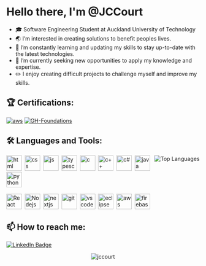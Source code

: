 

# Hello there, I'm @JCCourt

- 🎓 Software Engineering Student at Auckland University of Technology
- 🌏 I’m interested in creating solutions to benefit peoples lives.
- 🌱 I’m constantly learning and updating my skills to stay up-to-date with the latest technologies.
- 💼 I’m currently seeking new opportunities to apply my knowledge and expertise.
- ✏️ I enjoy creating difficult projects to challenge myself and improve my skills.

## 🏆 Certifications:
<div id="certifications">
  <p>
    <a href="https://www.credly.com/badges/4317695a-ad92-44cf-b3b6-9566d3f356de/public_url"><img src="https://github.com/user-attachments/assets/f2a2e73b-c4bc-4c1f-a26d-f969b8a06ff7" alt="aws"></a>
    <a href="https://www.credly.com/badges/c8aa8dd9-0832-4863-abc1-530c0bca2bfa/public_url"><img src="https://github.com/user-attachments/assets/bdc9c142-ad05-42d8-a2c7-c923d2546cb0" alt="GH-Foundations"></a>
  </p>
</div>

## 🛠️ Languages and Tools:

<picture>
  <img align="right" src="https://github-readme-stats.vercel.app/api/top-langs/?username=JCCourt&layout=compact&theme=vision-friendly-dark" alt="Top Languages"/>
</picture>

<p>
  <img src="https://cdn.jsdelivr.net/gh/devicons/devicon/icons/html5/html5-original.svg" title="HTML" alt="html" width="40" height="40"/>&nbsp;
  <img src="https://cdn.jsdelivr.net/gh/devicons/devicon/icons/css3/css3-original.svg" title="CSS" alt="css" width="40" height="40"/>&nbsp;
  <img src="https://cdn.jsdelivr.net/gh/devicons/devicon@latest/icons/javascript/javascript-original.svg" title="JS" alt="js" width="40" height="40"/>&nbsp;
  <img src="https://cdn.jsdelivr.net/gh/devicons/devicon@latest/icons/typescript/typescript-original.svg" title="Typescript" alt="typescript" width="40" height="40"/>&nbsp;
  <img src="https://cdn.jsdelivr.net/gh/devicons/devicon/icons/c/c-original.svg" title="C" alt="c" width="40" height="40"/>&nbsp;
  <img src="https://cdn.jsdelivr.net/gh/devicons/devicon@latest/icons/cplusplus/cplusplus-original.svg" title="C++" alt="c++" width="40" height="40"/>&nbsp;
  <img src="https://cdn.jsdelivr.net/gh/devicons/devicon@latest/icons/csharp/csharp-original.svg" title="C#" alt="c#" width="40" height="40"/>&nbsp;
  <img src="https://cdn.jsdelivr.net/gh/devicons/devicon/icons/java/java-original.svg" title="Java" alt="java" width="40" height="40"/>&nbsp;
  <img src="https://cdn.jsdelivr.net/gh/devicons/devicon/icons/python/python-original.svg" title="Python" alt="python" width="40" height="40"/>&nbsp;          
</p>

<p>
  <img src="https://cdn.jsdelivr.net/gh/devicons/devicon@latest/icons/react/react-original.svg" title="React" alt="React" width="40" height="40"/>&nbsp;
  <img src="https://cdn.jsdelivr.net/gh/devicons/devicon@latest/icons/nodejs/nodejs-original.svg" title="Nodejs" alt="Nodejs" width="40" height="40"/>&nbsp;
  <img src="https://cdn.jsdelivr.net/gh/devicons/devicon@latest/icons/nextjs/nextjs-original.svg" title="nextjs" alt="nextjs" width="40" height="40"/>&nbsp;
  <img src="https://cdn.jsdelivr.net/gh/devicons/devicon@latest/icons/git/git-original.svg" title="git" alt="git" width="40" height="40"/>&nbsp;
  <img src="https://cdn.jsdelivr.net/gh/devicons/devicon@latest/icons/vscode/vscode-original.svg" title="vscode" alt="vscode" width="40" height="40"/>&nbsp;
  <img src="https://cdn.jsdelivr.net/gh/devicons/devicon@latest/icons/eclipse/eclipse-original.svg" title="eclipse" alt="eclipse" width="40" height="40"/>&nbsp;
  <img src="https://cdn.jsdelivr.net/gh/devicons/devicon@latest/icons/amazonwebservices/amazonwebservices-original-wordmark.svg" title="AWS" alt="aws" width="40" height="40"/>&nbsp;
  <img src="https://cdn.jsdelivr.net/gh/devicons/devicon@latest/icons/firebase/firebase-original.svg" title="firebase" alt="firebase" width="40" height="40"/>&nbsp;
</p>

## 📫 How to reach me:
  
  <a href="https://www.linkedin.com/in/jack-courtenay/"><img src="https://img.shields.io/badge/LinkedIn-blue?style=for-the-badge&logo=linkedin&logoColor=white" alt="LinkedIn Badge"/> </a>

<div align="center">
    <img src="https://komarev.com/ghpvc/?username=jccourt&label=Profile%20views&color=0e75b6&style=flat" alt="jccourt"/>
</div>

